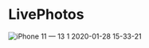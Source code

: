 # LivePhotos
![iPhone 11 — 13 1 2020-01-28 15-33-21](https://user-images.githubusercontent.com/12583893/73270338-214a7500-41e7-11ea-957f-0a64f9db1442.png)
